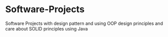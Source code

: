 # Software-Projects
Software Projects with design pattern and using OOP design principles and care about SOLID principles using Java
